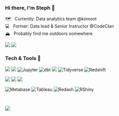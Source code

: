 ### Hi there, I'm Steph 👋

🗺️ &nbsp; Currently: Data analytics team @komoot <br>
💻 &nbsp; Former: Data lead & Senior Instructor @CodeClan <br>
🏔 &nbsp; Probably find me outdoors somewhere <br>

<p>
    <a href="https://twitter.com/_stephanieboyle" alt="Twitter logo"><img src="https://github.com/stephanieboyle/data_icons/blob/master/icons/social_icons/twitter-line-green.svg"></a>
    <a href="https://www.linkedin.com/in/stephanieboyle9/" alt="Linkedin-logo"><img src="https://github.com/stephanieboyle/data_icons/blob/master/icons/social_icons/linkedin-box-line.svg"></a>

<br>

### Tech & Tools 🧰

  <img src="https://img.shields.io/badge/-SQL-white?style=flat&logo=postgresql&logoColor=0966A7">  <img src="https://img.shields.io/badge/-Python-white?style=flat&logo=python">  ![Jupyter](https://img.shields.io/badge/-Jupyter-white?style=flat&logo=jupyter)  ![dbt](https://img.shields.io/badge/-dbt-white?style=flat&logo=dbt)   <img src="http://img.shields.io/badge/-Rstats-white?style=flat&logo=R&logoColor=1655DB"> ![Tidyverse](https://img.shields.io/badge/-Tidyverse-white?style=flat&logo=Tidyverse&logoColor=1109AE)  ![Redshift](https://img.shields.io/badge/-Redshift-white?style=flat&logo=amazonaws&logoColor=FF9900) 
  
 <img src="http://img.shields.io/badge/-Git-F1502F?style=flat&logo=git&logoColor=FFFFFF">  <img src="http://img.shields.io/badge/-Github-000000?style=flat&logo=github&logoColor=FFFFFF"> <img src="http://img.shields.io/badge/-VS%20Code-007ACC?style=flat&logo=visual%20studio%20code&logoColor=white">   
  
 ![Metabase](https://img.shields.io/badge/-Metabase-E7E6E3?style=flat&logo=Metabase)  ![Tableau](https://img.shields.io/badge/-Tableau-00083B?style=flat&logo=Tableau)  ![Redash](https://img.shields.io/badge/-Redash-white?style=flat&logo=Power%20BI&logoColor=orange) ![RShiny](https://img.shields.io/badge/-RShiny-white?style=flat&logo=R&logoColor=1655DB)    


<br>
    
![](https://github-profile-summary-cards.vercel.app/api/cards/profile-details?username=stephanieboyle&theme=vue)
